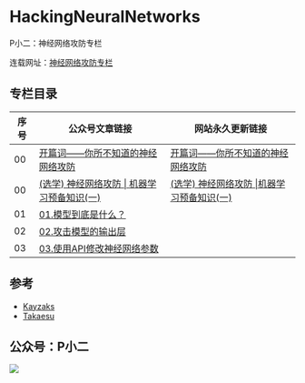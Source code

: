 # HackingNeuralNetworks

P小二：神经网络攻防专栏


连载网址：[神经网络攻防专栏](http://aipwn.org/HackingNeuralNetworks/)


## 专栏目录

| 序号  |	       公众号文章链接            |   网站永久更新链接     |
| ---  |  ---------------------          | ------------          |
| 00   | [开篇词——你所不知道的神经网络攻防](https://mp.weixin.qq.com/s/TljKNJBGpOMsrpdbsLR0jQ) | [开篇词——你所不知道的神经网络攻防](https://pxiaoer.blog/2020/07/01/hackingneuralnetworks-you-dont-know-that/) |
| 00   | [(选学) 神经网络攻防 \| 机器学习预备知识(一)](https://mp.weixin.qq.com/s/K2MbIETMwrt5jj-icz8I-w) | [(选学) 神经网络攻防 \|机器学习预备知识(一) ](https://pxiaoer.blog/2020/07/01/hackingneuralnetworks-ml-tutorial/)   |
| 01   | [01.模型到底是什么？](https://mp.weixin.qq.com/s/fH0azKPdS3G2WX9HqpuRgQ) |          |
| 02   | [02.攻击模型的输出层](https://mp.weixin.qq.com/s/g0sL0z3hsclphwrIDnB6TQ) |          |
| 03   | [03.使用API修改神经网络参数](https://mp.weixin.qq.com/s/F1eRhtbLoPwsoJ9SIYThng) |   |



## 参考
- [Kayzaks](https://github.com/Kayzaks/HackingNeuralNetworks) 
- [Takaesu](https://github.com/13o-bbr-bbq/machine_learning_security)


## 公众号：P小二
![](https://tva1.sinaimg.cn/large/006tNbRwly1g9kpvk6dhdj3076076mxn.jpg)


